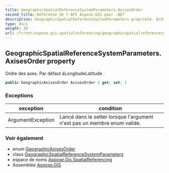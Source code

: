 ```yaml
---
title: GeographicSpatialReferenceSystemParameters.AxisesOrder
second_title: Référence de l'API Aspose.GIS pour .NET
description: GeographicSpatialReferenceSystemParameters propriété. Ordre des axes. Par défaut àLongitudeLatitude .
type: docs
weight: 30
url: /fr/net/aspose.gis.spatialreferencing/geographicspatialreferencesystemparameters/axisesorder/
---
```

## GeographicSpatialReferenceSystemParameters.AxisesOrder property

Ordre des axes. Par défaut àLongitudeLatitude .

```csharp
public GeographicAxisesOrder AxisesOrder { get; set; }
```

### Exceptions

| exception | condition |
| --- | --- |
| ArgumentException | Lancé dans le setter lorsque l'argument n'est pas un membre enum valide. |

### Voir également

* enum [GeographicAxisesOrder](../../geographicaxisesorder/)
* class [GeographicSpatialReferenceSystemParameters](../)
* espace de noms [Aspose.Gis.SpatialReferencing](../../geographicspatialreferencesystemparameters/)
* Assemblée [Aspose.GIS](../../../)


